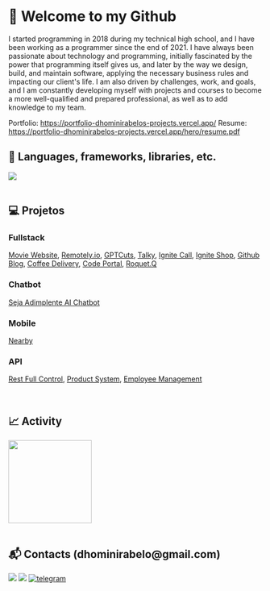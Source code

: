 <h1>👋 Welcome to my Github</h1>
<p>
I started programming in 2018 during my technical high school, and I have been working as a programmer since the end of 2021. I have always been passionate about technology and programming, initially fascinated by the power that programming itself gives us, and later by the way we design, build, and maintain software, applying the necessary business rules and impacting our client's life. I am also driven by challenges, work, and goals, and I am constantly developing myself with projects and courses to become a more well-qualified and prepared professional, as well as to add knowledge to my team.
</p>

<span>
Portfolio: <a href="https://portfolio-dhominirabelos-projects.vercel.app/">https://portfolio-dhominirabelos-projects.vercel.app/</a>
Resume: <a href="https://portfolio-dhominirabelos-projects.vercel.app/hero/resume.pdf">https://portfolio-dhominirabelos-projects.vercel.app/hero/resume.pdf</a>
</span>

<br>
<h2>🚀 Languages, frameworks, libraries, etc.</h2>
<a href="https://skillicons.dev">
   <img src="https://skillicons.dev/icons?i=typescript,js,react,next,nest,python,django" />
</a>

<br>
<br>
<h2>💻 Projetos</h2>

<h3><strong>Fullstack</strong></h3>
<p>
<a target="_blank" href="https://github.com/dhomini-rabelo/movie-api">Movie Website</a>,
<a target="_blank" href="https://github.com/dhomini-rabelo/remotely-store">Remotely.io</a>,
<a target="_blank" href="https://github.com/dhomini-rabelo/gptcuts">GPTCuts</a>,
<a target="_blank" href="https://github.com/dhomini-rabelo/chat">Talky</a>,
<a target="_blank" href="https://github.com/dhomini-rabelo/Ignite-Call">Ignite Call</a>,
<a target="_blank" href="https://github.com/dhomini-rabelo/Estudos-Ignite-React-004">Ignite Shop</a>,
<a target="_blank" href="https://github.com/dhomini-rabelo/Estudos-Ignite-React-003?tab=readme-ov-file#projeto-do-curso-feito-individualmente">Github Blog</a>,
<a target="_blank" href="https://github.com/dhomini-rabelo/Estudos-Ignite-React-002?tab=readme-ov-file#projeto-do-curso-feito-individualmente">Coffee Delivery</a>,
<a target="_blank" href="https://github.com/dhomini-rabelo/Blog">Code Portal</a>,
<a target="_blank" href="https://github.com/dhomini-rabelo/Roquet-q">Roquet.Q</a>
</p>

<h3><strong>Chatbot</strong></h3>
<p>
<a target="_blank" href="https://github.com/dhomini-rabelo/seja-adimplente-chatbot">Seja Adimplente AI Chatbot</a>
</p>

<h3><strong>Mobile</strong></h3>
<p>
<a target="_blank" href="https://github.com/dhomini-rabelo/nlw-pocket">Nearby</a>
</p>

<h3><strong>API</strong></h3>
<p>
<a target="_blank" href="https://github.com/dhomini-rabelo/Rest-Full-Control">Rest Full Control</a>,
<a target="_blank" href="https://github.com/dhomini-rabelo/Product-System">Product System</a>,
<a target="_blank" href="https://github.com/dhomini-rabelo/Employee-Management">Employee Management</a>
</p>

<br>
<h2>📈 Activity</h2>

<div align="left">
  <img height="165em" 
  src="https://github-readme-stats.vercel.app/api/top-langs/?username=dhomini-rabelo&layout=compact&langs_count=7&theme=github"/>
</div>

<br>
<h2>📬 Contacts (dhominirabelo@gmail.com)</h2>

<div>
<a href="https://www.linkedin.com/in/dhomini-rabelo" target="_blank"><img src="https://img.shields.io/badge/-LinkedIn-%230077B5?style=for-the-badge&logo=linkedin&logoColor=white" target="_blank"></a>
<a href="mailto:dhominirabelo@gmail.com" target="_blank"><img src="https://img.shields.io/badge/Gmail-D14836?style=for-the-badge&logo=gmail&logoColor=white"></a>
<a href="https://t.me/fael_07" alt="Telegram" target="_blank">
    <img src="https://img.shields.io/badge/Telegram-2CA5E0?style=for-the-badge&logo=telegram&logoColor=white" alt="telegram">
  </a>
</div>